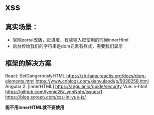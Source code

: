 # xss

## 真实场景：

- 官网portal改版，赶进度，有些输入框使用的时候innerHtml
- 后台传给我们的字符串是dom元素有样式，需要我们显示

## 框架的解决方案

React: SetDangerouslyHTML https://zh-hans.reactjs.org/docs/dom-elements.html https://www.cnblogs.com/xianyulaodi/p/5038258.html
Angular 2: [innerHTML] https://angular.io/guide/security
Vue: v-html https://github.com/lynnic26/LynnNote/issues/1 https://blog.sqreen.com/xss-in-vue-js/

**能不用innerHTML就不要使用**

